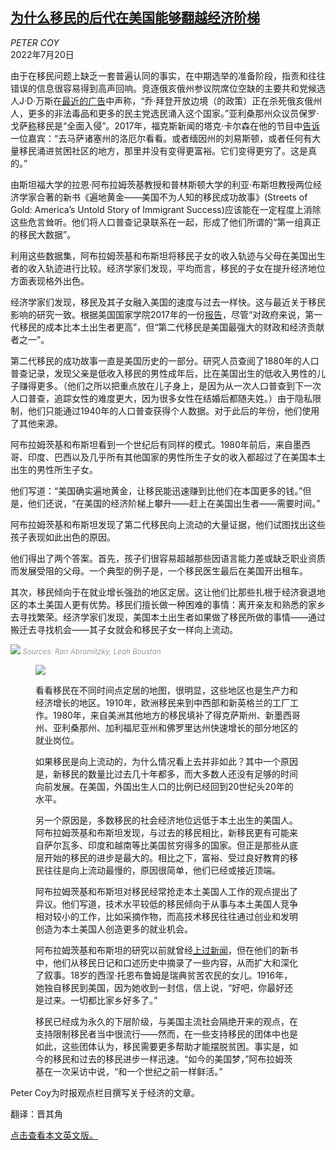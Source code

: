 <!--1658306226000-->
[为什么移民的后代在美国能够翻越经济阶梯](https://cn.nytimes.com/opinion/20220720/immigrants-success-america/)
------

<address>PETER COY</address><time pudate="2022-07-20 04:22:58" datetime="2022-07-20 04:22:58">2022年7月20日</time><section><p>由于在移民问题上缺乏一套普遍认同的事实，在中期选举的准备阶段，指责和往往错误的信息很容易得到高声回响。竞逐俄亥俄州参议院席位空缺的主要共和党候选人J·D·万斯在<a rel="noopener noreferrer" target="_blank" href="https://twitter.com/JDVance1/status/1511311385543815180">最近的广告</a>中声称，“乔·拜登开放边境（的政策）正在杀死俄亥俄州人，更多的非法毒品和更多的民主党选民涌入这个国家。”亚利桑那州众议员保罗·戈萨<a rel="noopener noreferrer" target="_blank" href="https://twitter.com/RepGosar/status/1510980524306747401">称</a>移民是“全面入侵”。2017年，福克斯新闻的塔克·卡尔森在他的节目中<a href="https://www.nytimes.com/2022/04/30/us/tucker-carlson-gop-republican-party.html#:~:text=Like%20his%20counterparts,poorer.%20That%E2%80%99s%20real.%E2%80%9D">告诉</a>一位嘉宾：“去马萨诸塞州的洛厄尔看看。或者缅因州的刘易斯顿，或者任何有大量移民涌进贫困社区的地方，那里并没有变得更富裕。它们变得更穷了。这是真的。”</p><p>由斯坦福大学的拉恩·阿布拉姆茨基教授和普林斯顿大学的利亚·布斯坦教授两位经济学家合著的新书《遍地黄金——美国不为人知的移民成功故事》(Streets of Gold: America’s Untold Story of Immigrant Success)应该能在一定程度上消除这些危言耸听。他们将人口普查记录联系在一起，形成了他们所谓的“第一组真正的移民大数据”。</p><p>利用这些数据集，阿布拉姆茨基和布斯坦将移民子女的收入轨迹与父母在美国出生者的收入轨迹进行比较。经济学家们发现，平均而言，移民的子女在提升经济地位方面表现格外出色。</p><p>经济学家们发现，移民及其子女融入美国的速度与过去一样快。这与最近关于移民影响的研究一致。根据美国国家学院2017年的一份<a rel="noopener noreferrer" target="_blank" href="https://nap.nationalacademies.org/catalog/23550/the-economic-and-fiscal-consequences-of-immigration">报告</a>，尽管“对政府来说，第一代移民的成本比本土出生者更高”，但“第二代移民是美国最强大的财政和经济贡献者之一”。</p><p>第二代移民的成功故事一直是美国历史的一部分。研究人员查阅了1880年的人口普查记录，发现父亲是低收入移民的男性成年后，比在美国出生的低收入男性的儿子赚得更多。（他们之所以把重点放在儿子身上，是因为从一次人口普查到下一次人口普查，追踪女性的难度更大，因为很多女性在结婚后都随夫姓。）由于隐私限制，他们只能通过1940年的人口普查获得个人数据。对于此后的年份，他们使用了其他来源。</p><p>阿布拉姆茨基和布斯坦看到一个世纪后有同样的模式。1980年前后，来自墨西哥、印度、巴西以及几乎所有其他国家的男性所生子女的收入都超过了在美国本土出生的男性所生子女。</p><p>他们写道：“美国确实遍地黄金，让移民能迅速赚到比他们在本国更多的钱。”但是，他们还说，“在美国的经济阶梯上攀升——赶上在美国出生者——需要时间。”</p><p>阿布拉姆茨基和布斯坦发现了第二代移民向上流动的大量证据，他们试图找出这些孩子表现如此出色的原因。</p><p>他们得出了两个答案。首先，孩子们很容易超越那些因语言能力差或缺乏职业资质而发展受阻的父母。一个典型的例子是，一个移民医生最后在美国开出租车。</p><p>其次，移民倾向于在就业增长强劲的地区定居。这让他们比那些扎根于经济衰退地区的本土美国人更有优势。移民们擅长做一种困难的事情：离开亲友和熟悉的家乡去寻找繁荣。经济学家们发现，美国本土出生者如果做了移民所做的事情——通过搬迁去寻找机会——其子女就会和移民子女一样向上流动。</p><p><img src="https://images.weserv.nl/?url=static01.nyt.com/images/2022/07/20/universal/zh/c20coy-map1910/c20coy-master1050.png"><small style="color: #999;"> <cite>Sources: Ran Abramitzky, Leah Boustan</cite></figcaption></figure></p><p><figure><img src="https://images.weserv.nl/?url=static01.nyt.com/images/2022/07/20/universal/zh/c20coy-map1980/c20coy-02-master1050.png"></p><figcaption></small><p>看看移民在不同时间点定居的地图，很明显，这些地区也是生产力和经济增长的地区。1910年，欧洲移民来到中西部和新英格兰的工厂工作。1980年，来自美洲其他地方的移民填补了得克萨斯州、新墨西哥州、亚利桑那州、加利福尼亚州和佛罗里达州快速增长的部分地区的就业岗位。</p><p>如果移民是向上流动的，为什么情况看上去并非如此？其中一个原因是，新移民的数量比过去几十年都多，而大多数人还没有足够的时间向前发展。在美国，外国出生人口的比例已经回到20世纪头20年的水平。</p><p>另一个原因是，多数移民的社会经济地位远低于本土出生的美国人。阿布拉姆茨基和布斯坦发现，与过去的移民相比，新移民更有可能来自萨尔瓦多、印度和越南等比美国贫穷得多的国家。但正是那些从底层开始的移民的进步是最大的。相比之下，富裕、受过良好教育的移民往往是向上流动最慢的，原因很简单，他们已经或接近顶端。</p><p>阿布拉姆茨基和布斯坦对移民经常抢走本土美国人工作的观点提出了异议。他们写道，技术水平较低的移民倾向于从事与本土美国人竞争相对较小的工作，比如采摘作物，而高技术移民往往通过创业和发明创造为本土美国人创造更多的就业机会。</p><p>阿布拉姆茨基和布斯坦的研究以前就曾经<a href="https://www.nytimes.com/2019/10/28/upshot/immigration-america-rise-poor.html">上过新闻</a>，但在他们的新书中，他们从移民日记和口述历史中摘录了一些内容，从而扩大和深化了叙事。18岁的西涅·托恩布鲁姆是瑞典贫苦农民的女儿。1916年，她独自移民到美国，因为她收到一封信，信上说，“好吧，你最好还是过来。一切都比家乡好多了。”</p><p>移民已经成为永久的下层阶级，与美国主流社会隔绝开来的观点，在支持限制移民者当中很流行——然而，在一些支持移民的团体中也是如此，这些团体认为，移民需要更多帮助才能摆脱贫困。事实是，如今的移民和过去的移民进步一样迅速。“如今的美国梦，”阿布拉姆茨基在一次采访中说，“和一个世纪之前一样鲜活。”</p></section><footer><p>Peter Coy为时报观点栏目撰写关于经济的文章。</p><p>翻译：晋其角</p><p><a rel="nofollow" target="_blank" href="https://www.nytimes.com/interactive/2022/07/11/opinion/immigrants-success-america.html"></a></p><p><a rel="nofollow" target="_blank" href="https://www.nytimes.com/interactive/2022/07/11/opinion/immigrants-success-america.html">点击查看本文英文版。</a></p></footer>
